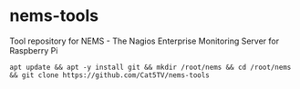 # nems-tools
Tool repository for NEMS - The Nagios Enterprise Monitoring Server for Raspberry Pi

```
apt update && apt -y install git && mkdir /root/nems && cd /root/nems && git clone https://github.com/Cat5TV/nems-tools
```
